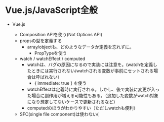 # Vue.js/JavaScript全般
 - Vue.js
   - Composition APIを使う(Not Options API)
   - propsの型を定義する
     - array/objectも、どのようなデータか定義を忘れずに。
        - PropTypeを使う
   - watch / watchEffect / computed
     - watchは、バグの原因になるので実装には注意を。(watchを定義したときには実行されない/watchされる変数が事前にセットされる場合は呼ばれない）
       - { immediate: true } を使う
     - watchEffectは定義時に実行される。しかし、後で実装に変更が入った場合に副作用が増える可能性もある。（追加した変数がwatch対象になり想定してないケースで更新されるなど）
     - computedのほうがわかりやすい（ただしwatchも便利）
   - SFC(single file component)は使わない(<script setup> の利用)
     - templateで使う変数とそうでないものが区別がつかなくなる
     - 小さなコンポーネントでのみ使う
   - importはalias pathを使う（ファイルを移動したときに、相対パスだと壊れる）
     - from '@/hogehoge' 形式
   - propsにFunctionsを定義しない
     - emitを使う
   - reactiveよりrefを推奨
     - hoge.valueで明示的に変更したほうが安全
     - reactiveは挙動がわかりづらい
   - v-htmlなど脆弱性の危険性があるものは使わない

 - JavaScript
   - varは禁止。letも極力やめて、constを使うようにする(immutable)
     - for(let ...) もfor ofやforEach, map, reduceを使えないか検討する
   - Array操作はfind, some, every, includesなどを使う
   - 型は必ずつける。any/unknownは使わない。
     - 「as」(type assertion)は極力使わない
     - 判別可能なユニオン型 (discriminated union)を活用する
   - Promise
     - 特別な場合を除き then, promiseではなくasync/await を使う
     - setTimeoutも、await sleep(src/utils/utils.ts)などを使う
   - hash値は使えるときは省略記法を使う
     - { hoge: hoge } ではなく { hoge }
   - 数値を直接ソースに書かない。定数（変数として定義する)
     - const sleepTimeSecond = 10; await sleep(sleepTimeSecond);
   - 変数名は、極力誰が読んでも意味がわかるように付ける
      - x, ではなくmodalBoxPositionX など
   - ifやforを深くnestさせない
   -  DRY(Don't repeat yourself)
   - 変更に強い実装を。 arrayは数が増えても動くか、順番が変わっても問題なく動作するか。

# Firebase
 - dataのインスタンス化
   - firestoreからとったデータはmodelのインスタンスして(src/models/以下参照）使う
     - データをメソッドで操作することで、変更を一箇所にまとめられる
     - 型の定義も同時にする
 - onSnapshotのdetacherの処理を忘れずに。
 - v8ではなくv9以降のライブラリででかく

# i18n
 - vue-i18nを使っている
   - templateには直接文言を書かないでi18nのhepler関数を使う {{ $t() }}
   - 通貨などもi18nをかならず使う{{$n() }}
   - router-linkのリンク先もi18n対応が必要(localizedUrl)
   - 日本語だけのサイトでも、i18nで文言をわけておくと、文言部分だけの変更を他の人に依頼しやすくなる
   - 利用規約など、全体が言語ごとに切り替わる場合は、hepler関数ではなくv-ifで切り替える、もしくは言語ごとにcomponentで切り替える（v-if）とよい。
 - timezoneを意識する
 
 # style
   - tailwind cssを使う
   - どうしても必要なとき以外は、styleタグには記述しない
     
# format
  - commit前に yarn run formatを行う
    
